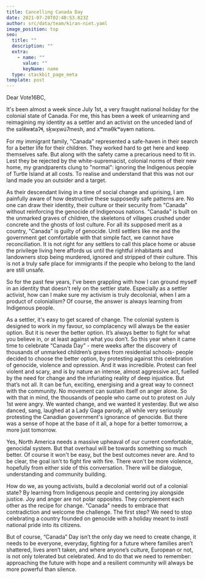 ```yaml
---
title: Cancelling Canada Day
date: 2021-07-28T02:48:53.823Z
author: src/data/team/kiran-niet.yaml
image_position: top
seo:
  title: ""
  description: ""
  extra:
    - name: ""
      value: ""
      keyName: name
  type: stackbit_page_meta
template: post
---
```

<!--StartFragment-->

Dear Vote16BC,



It's been almost a week since July 1st, a very fraught national holiday for the colonial state of Canada. For me, this has been a week of unlearning and reimagining my identity as a settler and an activist on the unceded land of the səl̓ilw̓ətaʔɬ, sḵwx̱wú7mesh, and xʷməθkʷəy̓əm nations.



For my immigrant family, "Canada" represented a safe-haven in their search for a better life for their children. They worked hard to get here and keep themselves safe. But along with the safety came a precarious need to fit in. Lest they be rejected by the white-supremacist, colonial norms of their new home, my grandparents clung to "normal": ignoring the Indigenous people of Turtle Island at all costs. To realise and understand that this was not our land made you an outsider and a target. 



As their descendant living in a time of social change and uprising, I am painfully aware of how destructive these supposedly safe patterns are. No one can draw their identity, their culture or their security from "Canada" without reinforcing the genocide of Indigenous nations. "Canada" is built on the unmarked graves of children, the skeletons of villages crushed under concrete and the ghosts of lost culture. For all its supposed merit as a country, "Canada" is guilty of genocide. Until settlers like me and the government get comfortable with that simple fact, we cannot have reconciliation. It is not right for any settlers to call this place home or abuse the privilege living here affords us until the rightful inhabitants and landowners stop being murdered, ignored and stripped of their culture. This is not a truly safe place for immigrants if the people who belong to the land are still unsafe.



So for the past few years, I've been grappling with how I can ground myself in an identity that doesn't rely on the settler state. Especially as a settler activist, how can I make sure my activism is truly decolonial, when I am a product of colonialism? Of course, the answer is always learning from Indigenous people. 



As a settler, it's easy to get scared of change. The colonial system is designed to work in my favour, so complacency will always be the easier option. But it is never the better option. It’s always better to fight for what you believe in, or at least against what you don’t. So this year when it came time to celebrate “Canada Day” - mere weeks after the discovery of thousands of unmarked children’s graves from residential schools- people decided to choose the better option, by protesting against this celebration of genocide, violence and opression. And it was incredible. Protest can feel violent and scary, and is by nature an intense, almost aggressive act, fuelled by the need for change and the infuriating reality of deep injustice. But that’s not all. It can be fun, exciting, energising and a great way to connect with the community. No movement can sustain itself on anger alone. So with that in mind, the thousands of people who came out to protest on July 1st were angry. We wanted change, and we wanted it yesterday. But we also danced, sang, laughed at a Lady Gaga parody, all while very seriously protesting the Canadian government's ignorance of genocide. But there was a sense of hope at the base of it all, a hope for a better tomorrow, a more just tomorrow. 



Yes, North America needs a massive upheaval of our current comfortable, genocidal system. But that overhaul will be towards something so much better. Of course it won't be easy, but the best outcomes never are. And to be clear, the goal isn't to fight fire with fire. There won't be more violence, hopefully from either side of this conversation. There will be dialogue, understanding and community building.



How do we, as young activists, build a decolonial world out of a colonial state? By learning from Indigenous people and centering joy alongside justice. Joy and anger are not polar opposites. They complement each other as the recipe for change. "Canada" needs to embrace that contradiction and welcome the challenge. The first step? We need to stop celebrating a country founded on genocide with a holiday meant to instil national pride into its citizens. 



But of course, “Canada” Day isn’t the only day we need to create change, it needs to be everyone, everyday, fighting for a future where families aren’t shattered, lives aren’t taken, and where anyone’s culture, European or not, is not only tolerated but celebrated. And to do that we need to remember: approaching the future with hope and a resilient community will always be more powerful than silence. 



<!--EndFragment-->